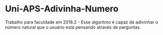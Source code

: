 # Uni-APS-Adivinha-Numero
Trabalho para faculdade em 2018.2 - Esse algoritmo é capaz de adivinhar o número natural que o usuário está pensando através de perguntas.
